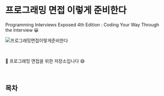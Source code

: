 # 프로그래밍 면접 이렇게 준비한다

Programming Interviews Exposed 4th Edition : Coding Your Way Through the Interview 😀 

   ![프로그래밍면접이렇게준비한다](https://user-images.githubusercontent.com/47052106/100207426-e91cdb80-2f4a-11eb-9eb5-cf4ba7953f64.jpg)

<br>

:book: 프로그래밍 면접을 위한 저장소입니다 :smile:

<br>

## 목차
